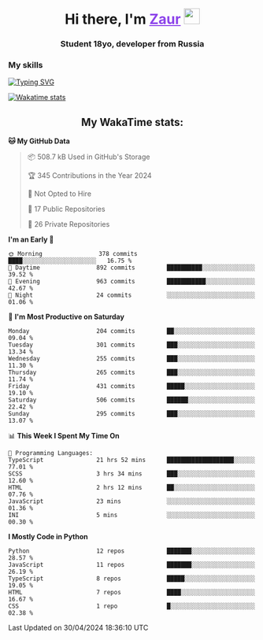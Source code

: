 <h1 align="center">
    Hi there, I'm 
    <a href="https://t.me/skyguy" target="_blank" style="color: #8C43EA">Zaur</a>
    <img src="https://github.com/blackcater/blackcater/raw/main/images/Hi.gif" height="32">
</h1>

<h3 align="center">
    Student 18yo, developer from Russia
</h3>  

### **My skills**
[![Typing SVG](https://readme-typing-svg.herokuapp.com?font=Oxanium&duration=3000&pause=1500&color=8C43EA&height=30&lines=Python:+FastAPI,+Flask,+Aiogram,+Telethon;SQL:+PostgreSQL,+SQLite;JavaScript/TypeScript:+React.js;HTML+(PUG),+CSS+(SCSS))](https://git.io/typing-svg)

[![Wakatime stats](https://github-readme-stats.vercel.app/api/wakatime?username=skyguy&hide_title=true&show_icons=true&title_color=8C43EA&icon_color=BE57EA&bg_color=30,191919,341b56&text_color=B1B1B1&border_radius=10&hide_border=true)](https://github.com/anuraghazra/github-readme-stats)


<h2 align="center"> My WakaTime stats: </h2>

<!--START_SECTION:waka-->
**🐱 My GitHub Data** 

> 📦 508.7 kB Used in GitHub's Storage 
 > 
> 🏆 345 Contributions in the Year 2024
 > 
> 🚫 Not Opted to Hire
 > 
> 📜 17 Public Repositories 
 > 
> 🔑 26 Private Repositories 
 > 
**I'm an Early 🐤** 

```text
🌞 Morning                378 commits         ████░░░░░░░░░░░░░░░░░░░░░   16.75 % 
🌆 Daytime                892 commits         ██████████░░░░░░░░░░░░░░░   39.52 % 
🌃 Evening                963 commits         ███████████░░░░░░░░░░░░░░   42.67 % 
🌙 Night                  24 commits          ░░░░░░░░░░░░░░░░░░░░░░░░░   01.06 % 
```
📅 **I'm Most Productive on Saturday** 

```text
Monday                   204 commits         ██░░░░░░░░░░░░░░░░░░░░░░░   09.04 % 
Tuesday                  301 commits         ███░░░░░░░░░░░░░░░░░░░░░░   13.34 % 
Wednesday                255 commits         ███░░░░░░░░░░░░░░░░░░░░░░   11.30 % 
Thursday                 265 commits         ███░░░░░░░░░░░░░░░░░░░░░░   11.74 % 
Friday                   431 commits         █████░░░░░░░░░░░░░░░░░░░░   19.10 % 
Saturday                 506 commits         ██████░░░░░░░░░░░░░░░░░░░   22.42 % 
Sunday                   295 commits         ███░░░░░░░░░░░░░░░░░░░░░░   13.07 % 
```


📊 **This Week I Spent My Time On** 

```text
💬 Programming Languages: 
TypeScript               21 hrs 52 mins      ███████████████████░░░░░░   77.01 % 
SCSS                     3 hrs 34 mins       ███░░░░░░░░░░░░░░░░░░░░░░   12.60 % 
HTML                     2 hrs 12 mins       ██░░░░░░░░░░░░░░░░░░░░░░░   07.76 % 
JavaScript               23 mins             ░░░░░░░░░░░░░░░░░░░░░░░░░   01.36 % 
INI                      5 mins              ░░░░░░░░░░░░░░░░░░░░░░░░░   00.30 % 
```

**I Mostly Code in Python** 

```text
Python                   12 repos            ███████░░░░░░░░░░░░░░░░░░   28.57 % 
JavaScript               11 repos            ███████░░░░░░░░░░░░░░░░░░   26.19 % 
TypeScript               8 repos             █████░░░░░░░░░░░░░░░░░░░░   19.05 % 
HTML                     7 repos             ████░░░░░░░░░░░░░░░░░░░░░   16.67 % 
CSS                      1 repo              █░░░░░░░░░░░░░░░░░░░░░░░░   02.38 % 
```




 Last Updated on 30/04/2024 18:36:10 UTC
<!--END_SECTION:waka-->
